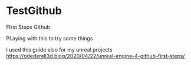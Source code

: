 # TestGithub
FIrst Steps GIthub

PLaying with this to try some things

I used this guide also for my unreal projects
https://odederell3d.blog/2020/04/22/unreal-engine-4-github-first-steps/


